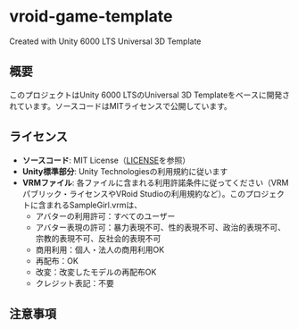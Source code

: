 # vroid-game-template

Created with Unity 6000 LTS Universal 3D Template

## 概要

このプロジェクトはUnity 6000 LTSのUniversal 3D Templateをベースに開発されています。ソースコードはMITライセンスで公開しています。

## ライセンス

- **ソースコード**: MIT License（[LICENSE](LICENSE)を参照）
- **Unity標準部分**: Unity Technologiesの利用規約に従います
- **VRMファイル**: 各ファイルに含まれる利用許諾条件に従ってください（VRMパブリック・ライセンスやVRoid Studioの利用規約など）。このプロジェクトに含まれるSampleGirl.vrmは、
  - アバターの利用許可：すべてのユーザー
  - アバター表現の許可：暴力表現不可、性的表現不可、政治的表現不可、宗教的表現不可、反社会的表現不可
  - 商用利用：個人・法人の商用利用OK
  - 再配布：OK
  - 改変：改変したモデルの再配布OK
  - クレジット表記：不要

## 注意事項
